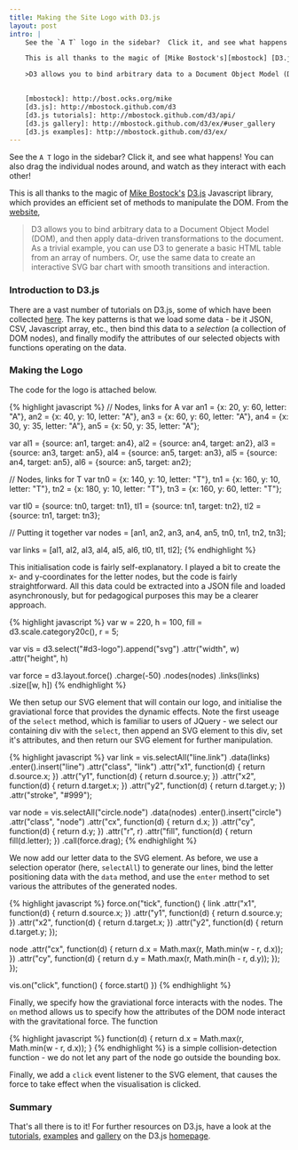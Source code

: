 ```yaml
---
title: Making the Site Logo with D3.js
layout: post
intro: |
    See the `A T` logo in the sidebar?  Click it, and see what happens! You can also drag the individual nodes around, and watch as they interact with each other!

    This is all thanks to the magic of [Mike Bostock's][mbostock] [D3.js][d3.js] Javascript library, which provides an efficient set of methods to manipulate the DOM.  From the [website][d3.js], 

    >D3 allows you to bind arbitrary data to a Document Object Model (DOM), and then apply data-driven transformations to the document. As a trivial example, you can use D3 to generate a basic HTML table from an array of numbers. Or, use the same data to create an interactive SVG bar chart with smooth transitions and interaction.

    
    [mbostock]: http://bost.ocks.org/mike
    [d3.js]: http://mbostock.github.com/d3
    [d3.js tutorials]: http://mbostock.github.com/d3/api/
    [d3.js gallery]: http://mbostock.github.com/d3/ex/#user_gallery
    [d3.js examples]: http://mbostock.github.com/d3/ex/
---
```


See the `A T` logo in the sidebar?  Click it, and see what happens! You can also drag the individual nodes around, and watch as they interact with each other!

This is all thanks to the magic of [Mike Bostock's][mbostock] [D3.js][d3.js] Javascript library, which provides an efficient set of methods to manipulate the DOM.  From the [website][d3.js], 

> D3 allows you to bind arbitrary data to a Document Object Model (DOM), and then apply data-driven transformations to the document. As a trivial example, you can use D3 to generate a basic HTML table from an array of numbers. Or, use the same data to create an interactive SVG bar chart with smooth transitions and interaction.

### Introduction to D3.js

There are a vast number of tutorials on D3.js, some of which have been collected [here][d3.js tutorials].  The key patterns is that we load some data - be it JSON, CSV, Javascript array, etc., then bind this data to a *selection* (a collection of DOM nodes), and finally modify the attributes of our selected objects with functions operating on the data.

### Making the Logo

The code for the logo is attached below.

{% highlight javascript %}
// Nodes, links for A
var an1 = {x: 20, y: 60, letter: "A"},
    an2 = {x: 40, y: 10, letter: "A"},
    an3 = {x: 60, y: 60, letter: "A"},
    an4 = {x: 30, y: 35, letter: "A"},
    an5 = {x: 50, y: 35, letter: "A"};

var al1 = {source: an1, target: an4},
    al2 = {source: an4, target: an2},
    al3 = {source: an3, target: an5},
    al4 = {source: an5, target: an3},
    al5 = {source: an4, target: an5},
    al6 = {source: an5, target: an2};

// Nodes, links for T
var tn0 = {x: 140, y: 10, letter: "T"},
    tn1 = {x: 160, y: 10, letter: "T"},
    tn2 = {x: 180, y: 10, letter: "T"},
    tn3 = {x: 160, y: 60, letter: "T"};
    
var tl0 = {source: tn0, target: tn1},
    tl1 = {source: tn1, target: tn2},
    tl2 = {source: tn1, target: tn3};

// Putting it together
var nodes = [an1, an2, an3, an4, an5, 
           	tn0, tn1, tn2, tn3];

var links = [al1, al2, al3, al4, al5, al6, 
           	tl0, tl1, tl2];
{% endhighlight %}

This initialisation code is fairly self-explanatory.  I played a bit to create the x- and y-coordinates for the letter nodes, but the code is fairly straightforward.  All this data could be extracted into a JSON file and loaded asynchronously, but for pedagogical purposes this may be a clearer approach.

{% highlight javascript %}
var w = 220,
  h = 100,
  fill = d3.scale.category20c(),
  r = 5;

var vis = d3.select("#d3-logo").append("svg")
  .attr("width", w)
  .attr("height", h)

var force = d3.layout.force()
  .charge(-50)
  .nodes(nodes)
  .links(links)
  .size([w, h])
{% endhighlight %}

We then setup our SVG element that will contain our logo, and initialise the graviational force that provides the dynamic effects.  Note the first useage of the `select` method, which is familiar to users of JQuery - we select our containing div with the `select`, then append an SVG element to this div, set it's attributes, and then return our SVG element for further manipulation.

{% highlight javascript %}
var link = vis.selectAll("line.link")
  .data(links)
.enter().insert("line")
  .attr("class", "link")
  .attr("x1", function(d) { return d.source.x; })
  .attr("y1", function(d) { return d.source.y; })
  .attr("x2", function(d) { return d.target.x; })
  .attr("y2", function(d) { return d.target.y; })
  .attr("stroke", "#999");

var node =  vis.selectAll("circle.node")
  .data(nodes)
.enter().insert("circle")
  .attr("class", "node")
  .attr("cx", function(d) { return d.x; })
  .attr("cy", function(d) { return d.y; })
  .attr("r", r)
  .attr("fill", function(d) { return fill(d.letter); })
  .call(force.drag);
{% endhighlight %}

We now add our letter data to the SVG element.  As before, we use a selection operator (here, `selectAll`) to generate our lines, bind the letter positioning data with the `data` method, and use the `enter` method to set various the attributes of the generated nodes.

{% highlight javascript %}
force.on("tick", function() {
link
  .attr("x1", function(d) { return d.source.x; })
  .attr("y1", function(d) { return d.source.y; })
  .attr("x2", function(d) { return d.target.x; })
  .attr("y2", function(d) { return d.target.y; });

node
  .attr("cx", function(d) { 
  	return d.x = Math.max(r, Math.min(w - r, d.x)); 
  })
  .attr("cy", function(d) { 
  	return d.y = Math.max(r, Math.min(h - r, d.y)); 
  });
});

vis.on("click", function() {
	force.start()
})
{% endhighlight %}

Finally, we specify how the graviational force interacts with the nodes.  The `on` method allows us to specify how the attributes of the DOM node interact with the gravitational force.  The function

{% highlight javascript %}
function(d) { 
	return d.x = Math.max(r, Math.min(w - r, d.x)); 
}
{% endhighlight %} 
is a simple collision-detection function - we do not let any part of the node go outside the bounding box.

Finally, we add a `click` event listener to the SVG element, that causes the force to take effect when the visualisation is clicked.

### Summary

That's all there is to it! For further resources on D3.js, have a look at the [tutorials][d3.js tutorials], [examples][d3.js examples] and [gallery][d3.js gallery] on the D3.js [homepage][d3.js].


[mbostock]: http://bost.ocks.org/mike
[d3.js]: http://mbostock.github.com/d3
[d3.js tutorials]: http://mbostock.github.com/d3/api/
[d3.js gallery]: http://mbostock.github.com/d3/ex/#user_gallery
[d3.js examples]: http://mbostock.github.com/d3/ex/